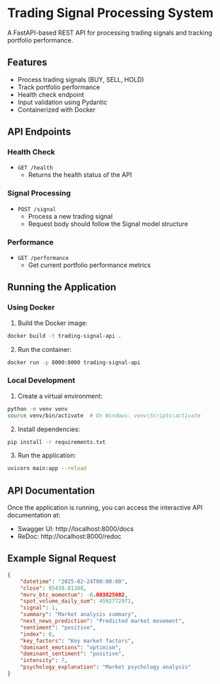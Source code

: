 # Trading Signal Processing System

A FastAPI-based REST API for processing trading signals and tracking portfolio performance.

## Features

- Process trading signals (BUY, SELL, HOLD)
- Track portfolio performance
- Health check endpoint
- Input validation using Pydantic
- Containerized with Docker

## API Endpoints

### Health Check
- `GET /health`
  - Returns the health status of the API

### Signal Processing
- `POST /signal`
  - Process a new trading signal
  - Request body should follow the Signal model structure

### Performance
- `GET /performance`
  - Get current portfolio performance metrics

## Running the Application

### Using Docker

1. Build the Docker image:
```bash
docker build -t trading-signal-api .
```

2. Run the container:
```bash
docker run -p 8000:8000 trading-signal-api
```

### Local Development

1. Create a virtual environment:
```bash
python -m venv venv
source venv/bin/activate  # On Windows: venv\Scripts\activate
```

2. Install dependencies:
```bash
pip install -r requirements.txt
```

3. Run the application:
```bash
uvicorn main:app --reload
```

## API Documentation

Once the application is running, you can access the interactive API documentation at:
- Swagger UI: http://localhost:8000/docs
- ReDoc: http://localhost:8000/redoc

## Example Signal Request

```json
{
    "datetime": "2025-02-24T00:00:00",
    "close": 95439.81388,
    "mvrv_btc_momentum": -0.003825082,
    "spot_volume_daily_sum": 4592772971,
    "signal": 1,
    "summary": "Market analysis summary",
    "next_news_prediction": "Predicted market movement",
    "sentiment": "positive",
    "index": 0,
    "key_factors": "Key market factors",
    "dominant_emotions": "optimism",
    "dominant_sentiment": "positive",
    "intensity": 7,
    "psychology_explanation": "Market psychology analysis"
}
```
